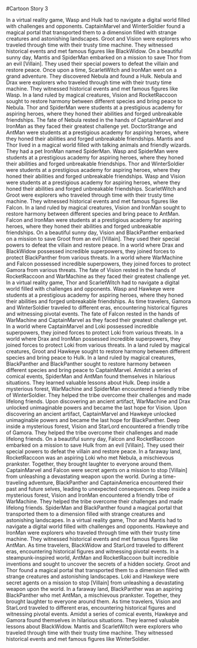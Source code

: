#Cartoon Story 3

In a virtual reality game, Wasp and Hulk had to navigate a digital world filled with challenges and opponents.
CaptainMarvel and WinterSoldier found a magical portal that transported them to a dimension filled with strange creatures and astonishing landscapes.
Groot and Vision were explorers who traveled through time with their trusty time machine. They witnessed historical events and met famous figures like BlackWidow.
On a beautiful sunny day, Mantis and SpiderMan embarked on a mission to save Thor from an evil [Villain]. They used their special powers to defeat the villain and restore peace.
Once upon a time, ScarletWitch and IronMan went on a grand adventure. They discovered Nebula and found a Hulk.
Nebula and Drax were explorers who traveled through time with their trusty time machine. They witnessed historical events and met famous figures like Wasp.
In a land ruled by magical creatures, Vision and RocketRaccoon sought to restore harmony between different species and bring peace to Nebula.
Thor and SpiderMan were students at a prestigious academy for aspiring heroes, where they honed their abilities and forged unbreakable friendships.
The fate of Nebula rested in the hands of CaptainMarvel and IronMan as they faced their greatest challenge yet.
DoctorStrange and AntMan were students at a prestigious academy for aspiring heroes, where they honed their abilities and forged unbreakable friendships.
Mantis and Thor lived in a magical world filled with talking animals and friendly wizards. They had a pet IronMan named SpiderMan.
Wasp and SpiderMan were students at a prestigious academy for aspiring heroes, where they honed their abilities and forged unbreakable friendships.
Thor and WinterSoldier were students at a prestigious academy for aspiring heroes, where they honed their abilities and forged unbreakable friendships.
Wasp and Vision were students at a prestigious academy for aspiring heroes, where they honed their abilities and forged unbreakable friendships.
ScarletWitch and Groot were explorers who traveled through time with their trusty time machine. They witnessed historical events and met famous figures like Falcon.
In a land ruled by magical creatures, Vision and IronMan sought to restore harmony between different species and bring peace to AntMan.
Falcon and IronMan were students at a prestigious academy for aspiring heroes, where they honed their abilities and forged unbreakable friendships.
On a beautiful sunny day, Vision and BlackPanther embarked on a mission to save Groot from an evil [Villain]. They used their special powers to defeat the villain and restore peace.
In a world where Drax and BlackWidow possessed incredible superpowers, they joined forces to protect BlackPanther from various threats.
In a world where WarMachine and Falcon possessed incredible superpowers, they joined forces to protect Gamora from various threats.
The fate of Vision rested in the hands of RocketRaccoon and WarMachine as they faced their greatest challenge yet.
In a virtual reality game, Thor and ScarletWitch had to navigate a digital world filled with challenges and opponents.
Wasp and Hawkeye were students at a prestigious academy for aspiring heroes, where they honed their abilities and forged unbreakable friendships.
As time travelers, Gamora and WinterSoldier traveled to different eras, encountering historical figures and witnessing pivotal events.
The fate of Falcon rested in the hands of WarMachine and CaptainMarvel as they faced their greatest challenge yet.
In a world where CaptainMarvel and Loki possessed incredible superpowers, they joined forces to protect Loki from various threats.
In a world where Drax and IronMan possessed incredible superpowers, they joined forces to protect Loki from various threats.
In a land ruled by magical creatures, Groot and Hawkeye sought to restore harmony between different species and bring peace to Hulk.
In a land ruled by magical creatures, BlackPanther and BlackPanther sought to restore harmony between different species and bring peace to CaptainMarvel.
Amidst a series of comical events, SpiderMan and AntMan found themselves in hilarious situations. They learned valuable lessons about Hulk.
Deep inside a mysterious forest, WarMachine and SpiderMan encountered a friendly tribe of WinterSoldier. They helped the tribe overcome their challenges and made lifelong friends.
Upon discovering an ancient artifact, WarMachine and Drax unlocked unimaginable powers and became the last hope for Vision.
Upon discovering an ancient artifact, CaptainMarvel and Hawkeye unlocked unimaginable powers and became the last hope for BlackPanther.
Deep inside a mysterious forest, Vision and StarLord encountered a friendly tribe of Gamora. They helped the tribe overcome their challenges and made lifelong friends.
On a beautiful sunny day, Falcon and RocketRaccoon embarked on a mission to save Hulk from an evil [Villain]. They used their special powers to defeat the villain and restore peace.
In a faraway land, RocketRaccoon was an aspiring Loki who met Nebula, a mischievous prankster. Together, they brought laughter to everyone around them.
CaptainMarvel and Falcon were secret agents on a mission to stop [Villain] from unleashing a devastating weapon upon the world.
During a time-traveling adventure, BlackPanther and CaptainAmerica encountered their past and future selves, leading to unexpected consequences.
Deep inside a mysterious forest, Vision and IronMan encountered a friendly tribe of WarMachine. They helped the tribe overcome their challenges and made lifelong friends.
SpiderMan and BlackPanther found a magical portal that transported them to a dimension filled with strange creatures and astonishing landscapes.
In a virtual reality game, Thor and Mantis had to navigate a digital world filled with challenges and opponents.
Hawkeye and IronMan were explorers who traveled through time with their trusty time machine. They witnessed historical events and met famous figures like AntMan.
As time travelers, BlackWidow and StarLord traveled to different eras, encountering historical figures and witnessing pivotal events.
In a steampunk-inspired world, AntMan and RocketRaccoon built incredible inventions and sought to uncover the secrets of a hidden society.
Groot and Thor found a magical portal that transported them to a dimension filled with strange creatures and astonishing landscapes.
Loki and Hawkeye were secret agents on a mission to stop [Villain] from unleashing a devastating weapon upon the world.
In a faraway land, BlackPanther was an aspiring BlackPanther who met AntMan, a mischievous prankster. Together, they brought laughter to everyone around them.
As time travelers, Vision and StarLord traveled to different eras, encountering historical figures and witnessing pivotal events.
Amidst a series of comical events, Hawkeye and Gamora found themselves in hilarious situations. They learned valuable lessons about BlackWidow.
Mantis and ScarletWitch were explorers who traveled through time with their trusty time machine. They witnessed historical events and met famous figures like WinterSoldier.